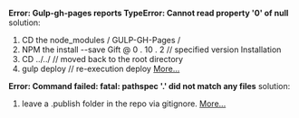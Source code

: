 **Error: Gulp-gh-pages reports TypeError: Cannot read property '0' of null**
solution:

1. CD the node_modules / GULP-GH-Pages / 
2. NPM the install --save Gift @ 0 . 10 . 2 // specified version Installation 
3. CD ../../ // moved back to the root directory 
4. gulp deploy // re-execution deploy
[More...](https://hsiangfeng.github.io/gulp/20191220/1507807439/ "For More")

**Error: Command failed: fatal: pathspec '.' did not match any files**
solution:
1. leave a .publish folder in the repo via gitignore.
[More...](https://github.com/harrypujols/gulp/issues/1 "More...")